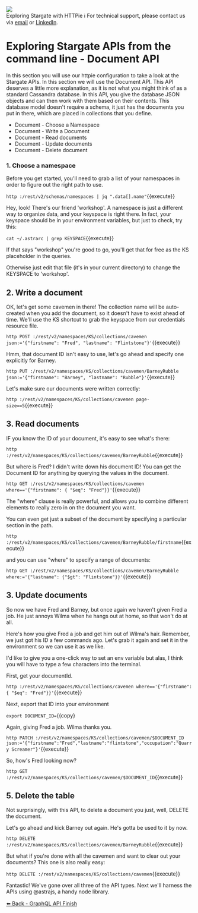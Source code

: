 <!-- TOP -->
<div class="top">
  <img src="https://datastax-academy.github.io/katapod-shared-assets/images/ds-academy-logo.svg" />
  <div class="scenario-title-section">
    <span class="scenario-title">Exploring Stargate with HTTPie</span>
    <span class="scenario-subtitle">ℹ️ For technical support, please contact us via <a href="mailto:kirsten.hunter@datastax.com">email</a> or <a href="https://linkedin.com/in/synedra">LinkedIn</a>.</span>
  </div>
</div>

# Exploring Stargate APIs from the command line - Document API

In this section you will use our httpie configuration to take a look at the Stargate APIs.  In this section we will use the Document API.  This API deserves a little more explanation, as it is not what you might think of as a standard Cassandra database.  In this API, you give the database JSON objects and can then work with them based on their contents.  This database model doesn't require a schema, it just has the documents you put in there, which are placed in collections that you define.

* Document - Choose a Namespace
* Document - Write a Document
* Document - Read documents
* Document - Update documents
* Document - Delete document

### 1. Choose a namespace

Before you get started, you'll need to grab a list of your namespaces in order to figure out the right path to use.

`http :/rest/v2/schemas/namespaces | jq ".data[].name"`{{execute}}

Hey, look!  There's our friend 'workshop'.  A namespace is just a different way to organize data, and your keyspace is right there.  In fact, your keyspace should be in your environment variables, but just to check, try this:

`cat ~/.astrarc | grep KEYSPACE`{{execute}}

If that says "workshop" you're good to go, you'll get that for free as the KS placeholder in the queries.

Otherwise just edit that file (it's in your current directory) to change the KEYSPACE to 'workshop'.

## 2. Write a document

OK, let's get some cavemen in there!  The collection name will be auto-created when you add the document, so it doesn't have to exist ahead of time.  We'll use the KS shortcut to grab the keyspace from our credentials resource file.

`http POST :/rest/v2/namespaces/KS/collections/cavemen json:='{"firstname": "Fred", "lastname": "Flintstone"}'`{{execute}}

Hmm, that document ID isn't easy to use, let's go ahead and specify one explicitly for Barney.

`http PUT :/rest/v2/namespaces/KS/collections/cavemen/BarneyRubble json:='{"firstname": "Barney", "lastname": "Rubble"}'`{{execute}}

Let's make sure our documents were written correctly:

`http :/rest/v2/namespaces/KS/collections/cavemen page-size==5`{{execute}}

## 3. Read documents

IF you know the ID of your document, it's easy to see what's there:

`http :/rest/v2/namespaces/KS/collections/cavemen/BarneyRubble`{{execute}}

But where is Fred?  I didn't write down his document ID!  You can get the Document ID for anything by querying the values in the document.

`http GET :/rest/v2/namespaces/KS/collections/cavemen where=='{"firstname": { "$eq": "Fred"}}'`{{execute}}

The "where" clause is really powerful, and allows you to combine different elements to really zero in on the document you want.

You can even get just a subset of the document by specifying a particular section in the path.

`http :/rest/v2/namespaces/KS/collections/cavemen/BarneyRubble/firstname`{{execute}}

and you can use "where" to specify a range of documents:

`http GET :/rest/v2/namespaces/KS/collections/cavemen/BarneyRubble where:='{"lastname": {"$gt": "Flintstone"}}'`{{execute}}

## 3. Update documents

So now we have Fred and Barney, but once again we haven't given Fred a job.  He just annoys Wilma when he hangs out at home, so that won't do at all.

Here's how you give Fred a job and get him out of Wilma's hair.  Remember, we just got his ID a few commands ago.  Let's grab it again and set it in the environment so we can use it as we like.

I'd like to give you a one-click way to set an env variable but alas, I think you will have to type a few characters into the terminal.

First, get your documentId.

`http :/rest/v2/namespaces/KS/collections/cavemen where=='{"firstname": { "$eq": "Fred"}}'`{{execute}}

Next, export that ID into your environment

`export DOCUMENT_ID=`{{copy}

Again, giving Fred a job. Wilma thanks you.

`http PATCH :/rest/v2/namespaces/KS/collections/cavemen/$DOCUMENT_ID json:='{"firstname":"Fred","lastname":"flintstone","occupation":"Quarry Screamer"}'`{{execute}}

So, how's Fred looking now?

`http GET :/rest/v2/namespaces/KS/collections/cavemen/$DOCUMENT_ID`{{execute}}


## 5. Delete the table

Not surprisingly, with this API, to delete a document you just, well, DELETE the document.

Let's go ahead and kick Barney out again.  He's gotta be used to it by now.

`http DELETE :/rest/v2/namespaces/KS/collections/cavemen/BarneyRubble`{{execute}}

But what if you're done with all the cavemen and want to clear out your documents?  This one is also really easy:

`http DELETE :/rest/v2/namespaces/KS/collections/cavemen`{{execute}}

Fantastic!  We've gone over all three of the API types.  Next we'll harness the APIs using @astrajs, a handy node library.

<div id="navigation-bottom" class="navigation-bottom">
 <a href='command:katapod.loadPage?[{"step":"step4"}]'
   class="btn btn-dark navigation-bottom-left">⬅️ Back - GraphQL API
 </a>
  <a href='command:katapod.loadPage?[{"step":"finish"}]'
    class="btn btn-dark navigation-bottom-right">Finish
  </a>
</div>
